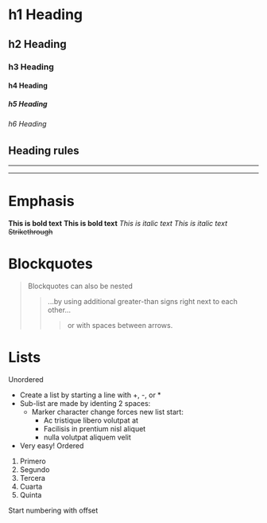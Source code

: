 # h1 Heading
## h2 Heading
### h3 Heading
#### h4 Heading
##### h5 Heading
###### h6 Heading

Heading rules
-------------
-------------
-------------
# Emphasis
**This is bold text**
**This is bold text**
_This is italic text_
_This is italic text_
~~Strikethrough~~

# Blockquotes
> Blockquotes can also be nested
>>...by using additional greater-than signs right next to each other...
>>>or with spaces between arrows.

# Lists
Unordered
- Create a list by starting a line with +, -, or *
- Sub-list are made by identing 2 spaces:
    - Marker character change forces new list start:
        - Ac tristique libero volutpat at
        - Facilisis in prentium nisl aliquet
        - nulla volutpat aliquem velit
- Very easy!
Ordered
1. Primero
2. Segundo
3. Tercera
4. Cuarta
5. Quinta

Start numbering with offset

